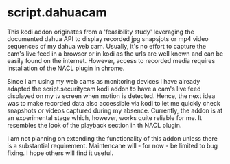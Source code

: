 # script.dahuacam

This kodi addon originates from a 'feasibility study' leveraging the documented dahua API to display recorded jpg snapsjots or mp4 video sequences of my dahua web cam.
Usually, it's no effort to capture the cam's live feed in a browser or in kodi as the urls are well known and can be easily found on the internet. However, access to recorded media requires installation of the NACL plugin in chrome.

Since I am using my web cams as monitoring devices I have already adapted the script.securitycam kodi addon to have a cam's live feed displayed on my tv screen when motion is detected. Hence, the next idea was to make recorded data also accessible via kodi to let me quickly check snapshots or videos captured during my absence.
Currently, the addon is at an experimental stage which, however, works quite reliable for me. It resembles the look of the playback section in th NACL plugin.

I am not planning on extending the functionality of this addon unless there is a substantial requirement. Maintencane will - for now - be limited to bug fixing. I hope others will find it useful.
